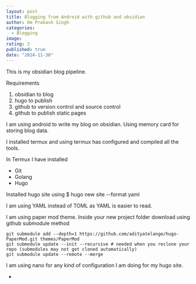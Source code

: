 ```yaml
---
layout: post
title: Blogging from Android with github and obsidian
author: Om Prakash Singh
categories:
  - Blogging
image: 
rating: 3
published: true
date: "2024-11-30"
---
```


This is my obsidian blog pipeline.

Requirements
1. obsidian to blog
2. hugo to publish
3. github to version control and source control
4. github to publish static pages

I am using android to write my blog on obsidian. Using memory card for storing blog data.

I installed termux and using termux has configured and compiled all the tools.

In Termux I have installed
- Git
- Golang
- Hugo

Installed hugo site using 
$ hugo new site <site name for my blog> --format yaml

I am using YAML instead of TOML as YAML is easier to read.

I am using paper mod theme. Inside your new project folder download using github submodule method

```
git submodule add --depth=1 https://github.com/adityatelange/hugo-PaperMod.git themes/PaperMod
git submodule update --init --recursive # needed when you reclone your repo (submodules may not get cloned automatically)
git submodule update --remote --merge
```


I am using nano for any kind of configuration I am doing for my hugo site.

- 